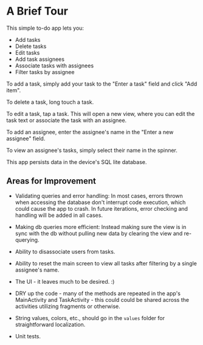 # A Brief Tour

This simple to-do app lets you: 
- Add tasks
- Delete tasks
- Edit tasks
- Add task assignees
- Associate tasks with assignees
- Filter tasks by assignee

To add a task, simply add your task to the "Enter a task" field and click "Add item".

To delete a task, long touch a task.

To edit a task, tap a task. This will open a new view, where you can edit the task text or 
associate the task with an assignee. 

To add an assignee, enter the assignee's name in the "Enter a new assignee" field.

To view an assignee's tasks, simply select their name in the spinner.

This app persists data in the device's SQL lite database.

## Areas for Improvement

- Validating queries and error handling: In most cases, errors thrown when accessing the database
don't interrupt code execution, which could cause the app to crash. In future iterations, error 
checking and handling will be added in all cases.

- Making db queries more efficient: Instead making sure the view is in sync with the db without
pulling new data by clearing the view and re-querying.

- Ability to disassociate users from tasks.

- Ability to reset the main screen to view all tasks after filtering by a single assignee's name.

- The UI - it leaves much to be desired. :)

- DRY up the code - many of the methods are repeated in the app's MainActivity and 
TaskActivity - this could could be shared across the activities utilizing fragments or otherwise.

- String values, colors, etc., should go in the `values` folder for straightforward localization.

- Unit tests.